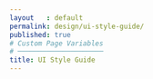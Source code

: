 ```yaml
---
layout   : default
permalink: design/ui-style-guide/
published: true
# Custom Page Variables
# ─────────────────────
title: UI Style Guide
---
```

